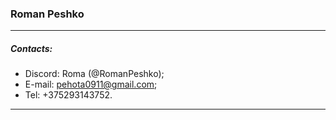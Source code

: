 ### Roman Peshko
---
##### Contacts:
* Discord: Roma (@RomanPeshko);
* E-mail: pehota0911@gmail.com;
* Tel: +375293143752.
---